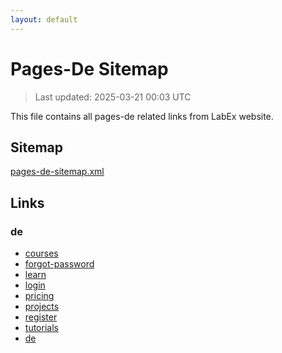 ```yaml
---
layout: default
---
```


# Pages-De Sitemap

> Last updated: 2025-03-21 00:03 UTC

This file contains all pages-de related links from LabEx website.

## Sitemap

[pages-de-sitemap.xml](https://labex.io/pages-de-sitemap.xml)

## Links


### de

- [courses](https://labex.io/de/courses)
- [forgot-password](https://labex.io/de/forgot-password)
- [learn](https://labex.io/de/learn)
- [login](https://labex.io/de/login)
- [pricing](https://labex.io/de/pricing)
- [projects](https://labex.io/de/projects)
- [register](https://labex.io/de/register)
- [tutorials](https://labex.io/de/tutorials)
- [de](https://labex.io/de)
